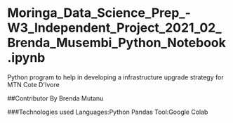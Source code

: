# Moringa_Data_Science_Prep_-W3_Independent_Project_2021_02_Brenda_Musembi_Python_Notebook.ipynb
Python program to help in developing a infrastructure upgrade strategy for MTN Cote D'Ivore

##Contributor
By Brenda Mutanu

###Technologies used
Languages:Python Pandas
Tool:Google Colab
